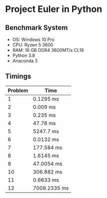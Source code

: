 # Project Euler in Python

## Benchmark System
- OS: Windows 10 Pro
- CPU: Ryzen 5 3600
- RAM: 16 GB DDR4 3600MT/s CL18
- Python 3.8
- Anaconda 3

## Timings
Problem | Time
--- | ---
1 | 0.1295 ms
2 | 0.009 ms
3 | 0.235 ms
4 | 47.78 ms
5 | 5247.7 ms
6 | 0.0132 ms
7 | 177.584 ms
8 | 1.6145 ms
9 | 47.0054 ms
10 | 306.882 ms
11 | 0.6633 ms
12 | 7008.2335 ms